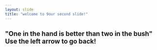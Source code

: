 ```yaml
---
layout: slide
title: "welcome to 9our second slide!"
---
```

"One in the hand is better than two in the bush"
Use the left arrow to go back!
---


